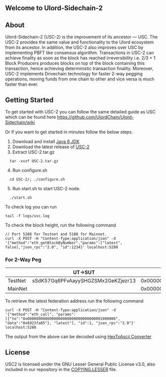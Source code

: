 ## Welcome to Ulord-Sidechain-2

## About
Ulord-Sidechain-2 (USC-2) is the improvement of its ancestor — USC. The USC-2 provides the same value and functionality to the Ulord ecosystem from its ancestor. In addition, the USC-2 also improves over USC by implementing PBFT like consensus algorithm. Transactions in USC-2 can achieve finality as soon as the block has reached irreversibility i.e. 2/3 + 1 Block Producers produces blocks on top of the block containing this transaction, hence achieving deterministic transaction finality. Moreover, USC-2 implements Drivechain technology for faster 2-way pegging operations, moving funds from one chain to other and vice versa is much faster than ever.


## Getting Started
To get started with USC-2 you can follow the same detailed guide as USC which can be found here https://github.com/UlordChain/Ulord-Sidechain/wiki

Or if you want to get started in minutes follow the below steps.
1. Download and install [Java 8 JDK](http://www.webupd8.org/2012/09/install-oracle-java-8-in-ubuntu-via-ppa.html)
2. Download the latest release of [USC-2](https://github.com/UlordChain/ulord-sidechain-2/releases)
3. Extract USC-2.tar.gz
``` 
  tar -xvzf USC-2.tar.gz
```
4. Run configure.sh
``` 
  cd USC-2/; ./configure.sh
```
5. Run start.sh to start USC-2 node.
```
  ./start.sh
```
To check log you can run
```
tail -f logs/usc.log
```

To check the block height, run the following command
```
// Port 5288 for Testnet and 5188 for Mainnet.
curl -X POST -H "Content-Type:application/json" -d '{"method":"eth_getBlockByNumber","params":["latest", false],"json_rpc":"2.0", "id":1234}' localhost:5288
```

### For 2-Way Peg

| | UT->SUT | SUT->UT |
| --- | --- | --- |
| TestNet | sSdK57Gq6PFvAayySHGZSMx2GeKZjezr13 | 0x0000000000000000000000000000000001000006 |
| MainNet | | 0x0000000000000000000000000000000001000006 |

To retrieve the latest federation address run the following command
```
curl -X POST -H "Content-Type:application/json" -d '{"method":"eth_call", "params":[{"to":"0x0000000000000000000000000000000001000006", "data":"0x6923fa85"}, "latest"], "id":1, "json_rpc":"2.0"}' localhost:5288
```
The output from the above can be decoded using [HexToAscii Converter](https://www.rapidtables.com/convert/number/hex-to-ascii.html)


## License
USC2 is licensed under the GNU Lesser General Public License v3.0, also included in our repository in the [COPYING.LESSER](https://github.com/UlordChain/Ulord-Sidechain/blob/master/COPYING.LESSER) file.
